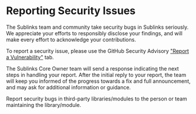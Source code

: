 # Reporting Security Issues

The Sublinks team and community take security bugs in Sublinks seriously. We appreciate your efforts to responsibly disclose your findings, and will make every effort to acknowledge your contributions.

To report a security issue, please use the GitHub Security Advisory ["Report a Vulnerability"](https://github.com/sublinks/sublinks-js/security/advisories/new) tab.

The Sublinks Core Owner team will send a response indicating the next steps in handling your report. After the initial reply to your report, the team will keep you informed of the progress towards a fix and full announcement, and may ask for additional information or guidance.

Report security bugs in third-party libraries/modules to the person or team maintaining the library/module.
